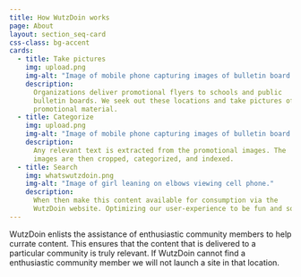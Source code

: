 ```yaml
---
title: How WutzDoin works
page: About
layout: section_seq-card
css-class: bg-accent
cards:
  - title: Take pictures
    img: upload.png
    img-alt: "Image of mobile phone capturing images of bulletin board flyers"
    description:
      Organizations deliver promotional flyers to schools and public
      bulletin boards. We seek out these locations and take pictures of the
      promotional material.
  - title: Categorize
    img: upload.png
    img-alt: "Image of mobile phone capturing images of bulletin board flyers"
    description:
      Any relevant text is extracted from the promotional images. The
      images are then cropped, categorized, and indexed.
  - title: Search
    img: whatswutzdoin.png
    img-alt: "Image of girl leaning on elbows viewing cell phone."
    description:
      When then make this content available for consumption via the
      WutzDoin website. Optimizing our user-experience to be fun and social.
---
```

WutzDoin enlists the assistance of enthusiastic community members to help
currate content. This ensures that the content that is delivered to a
particular community is truly relevant. If WutzDoin cannot find a
enthusiastic community member we will not launch a site in that location.
